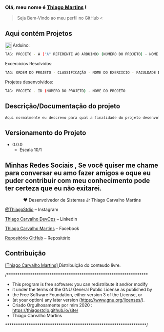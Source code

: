 ### Olá, meu nome é [Thiago Martins](https://thiagostdio.github.io/site)  !

> Seja Bem-Vindo ao meu perfil no GitHub <

## Aqui contém Projetos

[<img align="left" alt="ThiagoStdio | YouTube" width="22px" src="https://https://cdn.jsdelivr.net/npm/simple-icons@3.7.0/icons/arduino.js" />][Arduino]Arduino:

```sh
TAG: PROJETO - A ("A" REFERENTE AO ARDUINO) (NÚMERO DO PROJETO) - NOME DO PROJETO
```

Excercicios Resolvidos:

```sh
TAG: ORDEM DO PROJETO - CLASSIFICAÇÃO - NOME DO EXERCICIO - FACULDADE DO EXERCICIO
```

Projetos desenvolvidos:

```sh
TAG: PROJETO - ID (NÚMERO DO PROJETO) - NOME DO PROJETO
```

## Descrição/Documentação do projeto 

```sh
Aqui normalmente eu descrevo para qual a finalidade do projeto desenvolvido.
```

## Versionamento do Projeto

* 0.0.0
    * Escala 10/1

## Minhas Redes Sociais , Se você quiser me chame para conversar eu amo fazer amigos e oque eu puder contribuir com meu conhecimento pode ter certeza que eu não exitarei.

<div align="center"> ♥ Desenvolvedor de Sistemas Jr Thiago Carvalho Martins</div>

[@ThiagoStdio](https://www.instagram.com/thiagostdio/) – Instagram</br>

[Thiago Carvalho DevOps](https://www.linkedin.com/in/thiago-c-621365175/) – LinkedIn</br>

[Thiago Carvalho Martins](https://www.facebook.com/password.iso.27001/) – Facebook </br>

[Repositório GitHub](https://github.com/ThiagoStdio?tab=repositories) – Repositório</br>


## Contribuição
<div align="center"></div>
<a align="center" href="https://api.whatsapp.com/send?phone=5515981384477&text=Ol%C3%A1">[Thiago Carvalho Martins] </a>
Distribuição do conteudo livre.</div>

/******************************************************************

* This program is free software: you can redistribute it and/or modify
* it under the terms of the GNU General Public License as published by
* the Free Software Foundation, either version 3 of the License, or
* (at your option) any later version (<https://www.gnu.org/licenses/>).
* Criado Orgulhosamente por mim 2020 : https://thiagostdio.github.io/site/ 
* Thiago Carvalho Martins

******************************************************************/


<!-- Markdown link & img dfn's -->
[XAMARIN]: https://img.shields.io/badge/XAMARIN-TRUE-white
[Teste de usabilidade]: https://img.shields.io/badge/TestedeUsabilidade-OK-black
[DOWNLOADS]: https://img.shields.io/badge/Downloads-X-cyan
[JAVA]: https://img.shields.io/badge/JAVA-TRUE-pink
[CSS]: https://img.shields.io/badge/CSS-TRUE-green
[HTML]: https://img.shields.io/badge/HTML-TRUE-blue
[PHP]: https://img.shields.io/badge/PHP-TRUE-red
[FP]: https://img.shields.io/badge/FernandoPrestes-FLAG-yellow
[ARDUINO]: https://img.shields.io/badge/Arduino-UNO-yellowgreen
[CS]: https://img.shields.io/badge/C-Sharp-cyan
[SQL]: https://img.shields.io/badge/SQL-TRUE-red
[JS]: https://img.shields.io/badge/Java-Script-red
[TCC]: https://img.shields.io/badge/TCC-FP-green
[TCCF]: https://img.shields.io/badge/TCC-IFSP-green
[IFSP]: https://img.shields.io/badge/IFSP-Flag-green
[THIAGO]: https://img.shields.io/badge/THIAGO-MARTINS-Flag-green
[CEL]: https://img.shields.io/badge/(15)-981384477-Flag-blue


